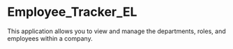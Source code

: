 # Employee_Tracker_EL
This application allows you to view and manage the departments, roles, and employees within a company.
